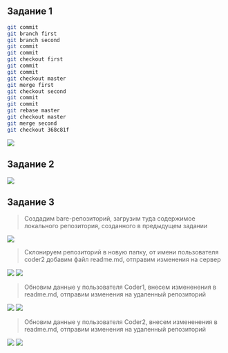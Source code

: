 ## Задание 1
```bash
git commit
git branch first
git branch second
git commit
git commit
git checkout first
git commit
git commit
git checkout master
git merge first
git checkout second
git commit
git commit
git rebase master
git checkout master
git merge second
git checkout 368c81f
```

<image src="https://github.com/user-attachments/assets/d93efa87-98cd-46c2-9fc7-c64466d07bbb">

## Задание 2
<image src="https://github.com/user-attachments/assets/796f8461-80a9-409a-8d13-ebbb6a7207cf">

## Задание 3
>Cоздадим bare-репозиторий, загрузим туда содержимое локального репозитория, созданного в предыдущем задании
<image src="https://github.com/user-attachments/assets/2655e8f9-c245-4011-8f7a-f556df27505d">

>Склонируем репозиторий в новую папку, от имени пользователя coder2 добавим файл readme.md, отправим изменения на сервер
<image src="https://github.com/user-attachments/assets/187dbfb7-8aff-448f-b1e2-c841232682fc">
<image src="https://github.com/user-attachments/assets/2c59b391-a873-4444-a988-eccf0cd218a1">

>Обновим данные у пользователя Coder1, внесем измененения в readme.md, отправим изменения на удаленный репозиторий
<image src="https://github.com/user-attachments/assets/95fadd24-1233-4031-a67b-6fa88b962be2">
<image src="https://github.com/user-attachments/assets/ca018c40-2422-496d-8fc1-be3a715d7844">

>Обновим данные у пользователя Coder2, внесем измененения в readme.md, отправим изменения на удаленный репозиторий
<image src="https://github.com/user-attachments/assets/273f9bd4-178f-45de-8425-eb98ad9751d6">
<image src="https://github.com/user-attachments/assets/9c55b739-e842-42e1-a79c-607692358300">







